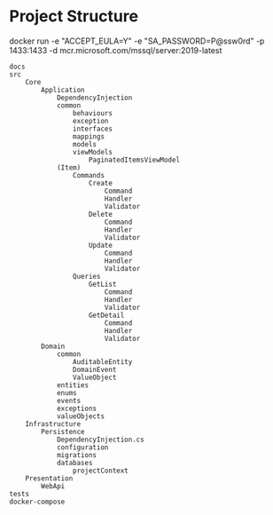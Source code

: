 ﻿# Project Structure

<p>
	docker run -e "ACCEPT_EULA=Y" -e "SA_PASSWORD=P@ssw0rd" -p 1433:1433 -d mcr.microsoft.com/mssql/server:2019-latest
</p>




	docs
	src
		Core
			Application
				DependencyInjection			
				common
					behaviours
					exception
					interfaces
					mappings
					models
					viewModels
						PaginatedItemsViewModel
				(Item)
					Commands
						Create
							Command
							Handler
							Validator
						Delete
							Command
							Handler
							Validator
						Update
							Command
							Handler
							Validator
					Queries
						GetList
							Command
							Handler
							Validator
						GetDetail
							Command
							Handler
							Validator
			Domain
				common
					AuditableEntity
					DomainEvent
					ValueObject
				entities
				enums
				events
				exceptions
				valueObjects
		Infrastructure
			Persistence
				DependencyInjection.cs
				configuration
				migrations
				databases
					projectContext
		Presentation
			WebApi
	tests
	docker-compose